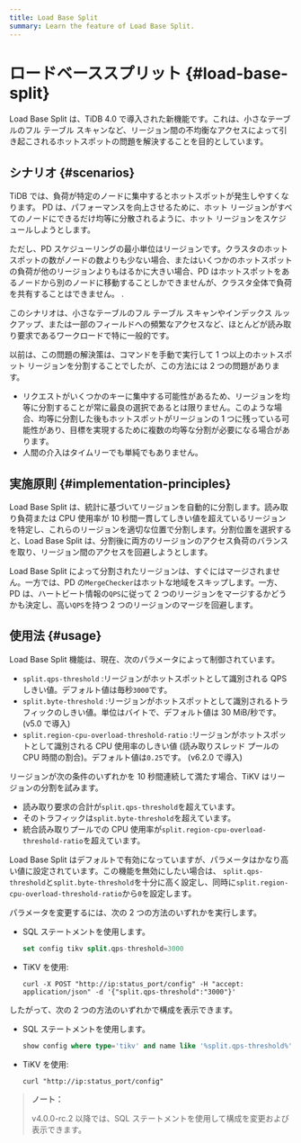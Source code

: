 ```yaml
---
title: Load Base Split
summary: Learn the feature of Load Base Split.
---
```


# ロードベーススプリット {#load-base-split}

Load Base Split は、TiDB 4.0 で導入された新機能です。これは、小さなテーブルのフル テーブル スキャンなど、リージョン間の不均衡なアクセスによって引き起こされるホットスポットの問題を解決することを目的としています。

## シナリオ {#scenarios}

TiDB では、負荷が特定のノードに集中するとホットスポットが発生しやすくなります。 PD は、パフォーマンスを向上させるために、ホット リージョンがすべてのノードにできるだけ均等に分散されるように、ホット リージョンをスケジュールしようとします。

ただし、PD スケジューリングの最小単位はリージョンです。クラスタのホットスポットの数がノードの数よりも少ない場合、またはいくつかのホットスポットの負荷が他のリージョンよりもはるかに大きい場合、PD はホットスポットをあるノードから別のノードに移動することしかできませんが、クラスタ全体で負荷を共有することはできません。 .

このシナリオは、小さなテーブルのフル テーブル スキャンやインデックス ルックアップ、または一部のフィールドへの頻繁なアクセスなど、ほとんどが読み取り要求であるワークロードで特に一般的です。

以前は、この問題の解決策は、コマンドを手動で実行して 1 つ以上のホットスポット リージョンを分割することでしたが、この方法には 2 つの問題があります。

-   リクエストがいくつかのキーに集中する可能性があるため、リージョンを均等に分割することが常に最良の選択であるとは限りません。このような場合、均等に分割した後もホットスポットがリージョンの 1 つに残っている可能性があり、目標を実現するために複数の均等な分割が必要になる場合があります。
-   人間の介入はタイムリーでも単純でもありません。

## 実施原則 {#implementation-principles}

Load Base Split は、統計に基づいてリージョンを自動的に分割します。読み取り負荷または CPU 使用率が 10 秒間一貫してしきい値を超えているリージョンを特定し、これらのリージョンを適切な位置で分割します。分割位置を選択すると、Load Base Split は、分割後に両方のリージョンのアクセス負荷のバランスを取り、リージョン間のアクセスを回避しようとします。

Load Base Split によって分割されたリージョンは、すぐにはマージされません。一方では、PD の`MergeChecker`はホットな地域をスキップします。一方、PD は、ハートビート情報の`QPS`に従って 2 つのリージョンをマージするかどうかも決定し、高い`QPS`を持つ 2 つのリージョンのマージを回避します。

## 使用法 {#usage}

Load Base Split 機能は、現在、次のパラメータによって制御されています。

-   `split.qps-threshold` :リージョンがホットスポットとして識別される QPS しきい値。デフォルト値は毎秒`3000`です。
-   `split.byte-threshold` :リージョンがホットスポットとして識別されるトラフィックのしきい値。単位はバイトで、デフォルト値は 30 MiB/秒です。 (v5.0 で導入)
-   `split.region-cpu-overload-threshold-ratio` :リージョンがホットスポットとして識別される CPU 使用率のしきい値 (読み取りスレッド プールの CPU 時間の割合)。デフォルト値は`0.25`です。 (v6.2.0 で導入)

リージョンが次の条件のいずれかを 10 秒間連続して満たす場合、TiKV はリージョンの分割を試みます。

-   読み取り要求の合計が`split.qps-threshold`を超えています。
-   そのトラフィックは`split.byte-threshold`を超えています。
-   統合読み取りプールでの CPU 使用率が`split.region-cpu-overload-threshold-ratio`を超えています。

Load Base Split はデフォルトで有効になっていますが、パラメータはかなり高い値に設定されています。この機能を無効にしたい場合は、 `split.qps-threshold`と`split.byte-threshold`を十分に高く設定し、同時に`split.region-cpu-overload-threshold-ratio`から`0`を設定します。

パラメータを変更するには、次の 2 つの方法のいずれかを実行します。

-   SQL ステートメントを使用します。

    
    ```sql
    set config tikv split.qps-threshold=3000
    ```

-   TiKV を使用:

    
    ```shell
    curl -X POST "http://ip:status_port/config" -H "accept: application/json" -d '{"split.qps-threshold":"3000"}'
    ```

したがって、次の 2 つの方法のいずれかで構成を表示できます。

-   SQL ステートメントを使用します。

    
    ```sql
    show config where type='tikv' and name like '%split.qps-threshold%'
    ```

-   TiKV を使用:

    
    ```shell
    curl "http://ip:status_port/config"
    ```

> **ノート：**
>
> v4.0.0-rc.2 以降では、SQL ステートメントを使用して構成を変更および表示できます。
